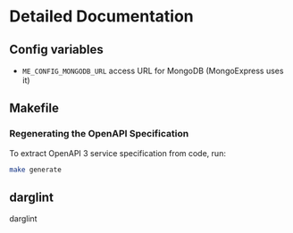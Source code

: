 # Detailed Documentation

## Config variables

* `ME_CONFIG_MONGODB_URL` access URL for MongoDB (MongoExpress uses it)

## Makefile

### Regenerating the OpenAPI Specification

To extract OpenAPI 3 service specification from code, run:

```sh
make generate
```

## darglint

darglint